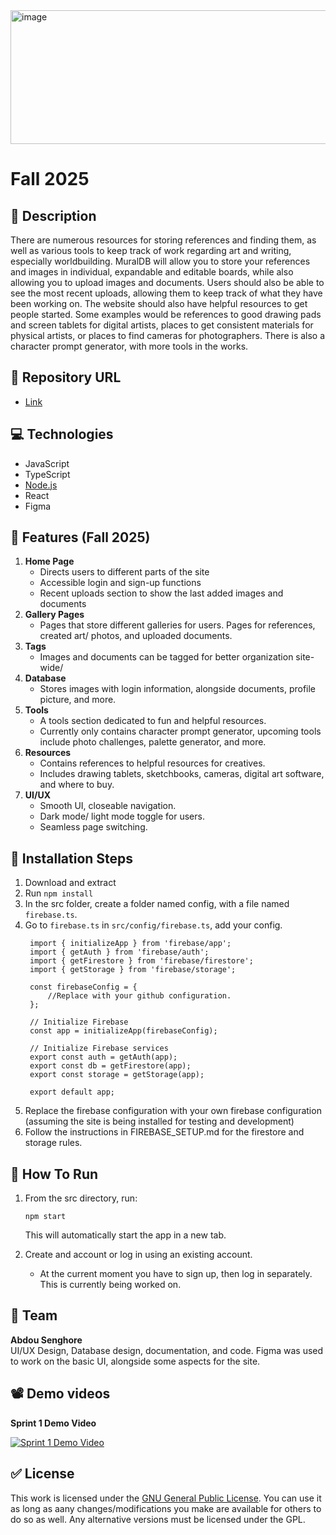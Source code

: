 <img width="1131" height="214" alt="image" src="https://github.com/user-attachments/assets/8dd1e624-8ce5-4402-ab76-f1561021fa2b" />


# Fall 2025
## :page_facing_up: Description
There are numerous resources for storing references and finding them, as well as various tools to keep track of work regarding art and writing, especially worldbuilding. MuralDB will allow you to store your references and images in individual, expandable and editable boards, while also allowing you to upload images and documents. Users should also be able to see the most recent uploads, allowing them to keep track of what they have been working on. The website should also have helpful resources to get people started. Some examples would be references to good drawing pads and screen tablets for digital artists, places to get consistent materials for physical artists, or places to find cameras for photographers. There is also a character prompt generator, with more tools in the works.

## :link: Repository URL
- [Link](https://github.com/aSenghore/MuralDB)

## :computer: Technologies
- JavaScript
- TypeScript
- [Node.js](https://nodejs.org/en/)
- React
- Figma

## :briefcase: Features (Fall 2025)
1. **Home Page**
    - Directs users to different parts of the site
    - Accessible login and sign-up functions
    - Recent uploads section to show the last added images and documents
2. **Gallery Pages**
    - Pages that store different galleries for users. Pages for references, created art/ photos, and uploaded documents.
3. **Tags**
    - Images and documents can be tagged for better organization site-wide/
4. **Database**
    - Stores images with login information, alongside documents, profile picture, and more.
5. **Tools**
    - A tools section dedicated to fun and helpful resources.
    - Currently only contains character prompt generator, upcoming tools include photo challenges, palette generator, and more.
6. **Resources**
    - Contains references to helpful resources for creatives.
    - Includes drawing tablets, sketchbooks, cameras, digital art software, and where to buy.
7. **UI/UX**
    - Smooth UI, closeable navigation.
    - Dark mode/ light mode toggle for users.
    - Seamless page switching.

## :floppy_disk: Installation Steps
1. Download and extract
2. Run ```npm install```
3. In the src folder, create a folder named config, with a file named ```firebase.ts```.
4. Go to ```firebase.ts``` in ```src/config/firebase.ts```, add your config.
   ```
    import { initializeApp } from 'firebase/app';
    import { getAuth } from 'firebase/auth';
    import { getFirestore } from 'firebase/firestore';
    import { getStorage } from 'firebase/storage';
    
    const firebaseConfig = {
        //Replace with your github configuration. 
    };
    
    // Initialize Firebase
    const app = initializeApp(firebaseConfig);
    
    // Initialize Firebase services
    export const auth = getAuth(app);
    export const db = getFirestore(app);
    export const storage = getStorage(app);
    
    export default app;

6. Replace the firebase configuration with your own firebase configuration (assuming the site is being installed for testing and development)
7. Follow the instructions in FIREBASE_SETUP.md for the firestore and storage rules.

## :runner: How To Run
1. From the src directory, run:
   ```
   npm start
   ```
   This will automatically start the app in a new tab.

2. Create and account or log in using an existing account.
    - At the current moment you have to sign up, then log in separately. This is currently being worked on.

## :space_invader: Team
**Abdou Senghore** <br>
UI/UX Design, Database design, documentation, and code.
Figma was used to work on the basic UI, alongside some aspects for the site.


## :film_projector: Demo videos

**Sprint 1 Demo Video** 

[![Sprint 1 Demo Video](https://img.youtube.com/vi/u89HqNRJvvA/0.jpg)](https://www.youtube.com/watch?v=u89HqNRJvvA)

## :white_check_mark: License
This work is licensed under the [GNU General Public License](http://www.gnu.org/licenses/gpl.html). You can use it as long as aany changes/modifications you make are available for others to do so as well. Any alternative versions must be licensed under the GPL.
